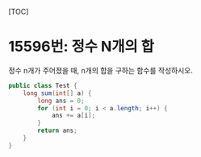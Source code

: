 [TOC]

# 15596번: 정수 N개의 합
정수 n개가 주어졌을 때, n개의 합을 구하는 함수를 작성하시오.
``` java
public class Test {
	long sum(int[] a) {
		long ans = 0;
		for (int i = 0; i < a.length; i++) {
			ans += a[i];
		}
		return ans;
	}
}
```
